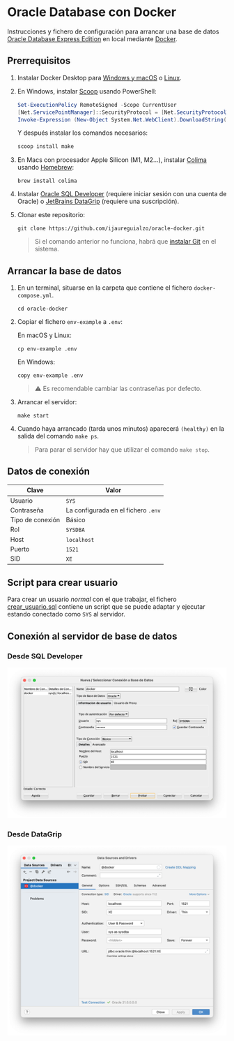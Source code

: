 # Oracle Database con Docker

Instrucciones y fichero de configuración para arrancar una base de
datos [Oracle Database Express Edition](https://www.oracle.com/es/database/technologies/appdev/xe.html) en local
mediante [Docker](https://www.docker.com).

## Prerrequisitos

1. Instalar Docker Desktop para [Windows y macOS](https://www.docker.com/products/docker-desktop/)
   o [Linux](https://docs.docker.com/desktop/linux/install/).

2. En Windows, instalar [Scoop](https://scoop.sh) usando PowerShell:

   ```powershell
   Set-ExecutionPolicy RemoteSigned -Scope CurrentUser
   [Net.ServicePointManager]::SecurityProtocol = [Net.SecurityProtocolType]::Tls12
   Invoke-Expression (New-Object System.Net.WebClient).DownloadString('https://get.scoop.sh')
   ```

   Y después instalar los comandos necesarios:

   ```powershell
   scoop install make
   ```

3. En Macs con procesador Apple Silicon (M1, M2...), instalar [Colima](https://github.com/abiosoft/colima)
   usando [Homebrew](https://brew.sh):

   ```shell
   brew install colima
   ```

4. Instalar [Oracle SQL Developer](https://www.oracle.com/es/database/technologies/appdev/sql-developer.html) (requiere
   iniciar sesión con una cuenta de Oracle) o [JetBrains DataGrip](https://www.jetbrains.com/es-es/datagrip/) (requiere
   una suscripción).

5. Clonar este repositorio:

   ```shell
   git clone https://github.com/ijaureguialzo/oracle-docker.git
   ```

   > Si el comando anterior no funciona, habrá que [instalar Git](https://git-scm.com/downloads) en el sistema.

## Arrancar la base de datos

1. En un terminal, situarse en la carpeta que contiene el fichero `docker-compose.yml`.

   ```shell
   cd oracle-docker
   ```

2. Copiar el fichero `env-example` a `.env`:

   En macOS y Linux:

   ```shell
   cp env-example .env
   ```

   En Windows:

   ```shell
   copy env-example .env
   ```

   > :warning: Es recomendable cambiar las contraseñas por defecto.

3. Arrancar el servidor:

   ```shell
   make start
   ```

4. Cuando haya arrancado (tarda unos minutos) aparecerá `(healthy)` en la salida del comando `make ps`.

   > Para parar el servidor hay que utilizar el comando `make stop`.

## Datos de conexión

| Clave            | Valor                               |
|------------------|-------------------------------------|
| Usuario          | `SYS`                               |
| Contraseña       | La configurada en el fichero `.env` |
| Tipo de conexión | Básico                              |
| Rol              | `SYSDBA`                            |
| Host             | `localhost`                         |
| Puerto           | `1521`                              |
| SID              | `XE`                                |

## Script para crear usuario

Para crear un usuario _normal_ con el que trabajar, el fichero [crear_usuario.sql](crear_usuario.sql) contiene un script
que se puede adaptar y ejecutar estando conectado como `SYS` al servidor.

## Conexión al servidor de base de datos

### Desde SQL Developer

![](sqldeveloper.png)

### Desde DataGrip

![](datagrip.png)
